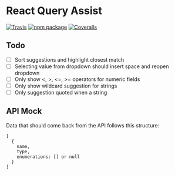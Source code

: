 # React Query Assist

[![Travis][build-badge]][build]
[![npm package][npm-badge]][npm]
[![Coveralls][coveralls-badge]][coveralls]

## Todo

- [ ] Sort suggestions and highlight closest match
- [ ] Selecting value from dropdown should insert space and reopen dropdown
- [ ] Only show <, >, <=, >= operators for numeric fields
- [ ] Only show wildcard suggestion for strings
- [ ] Only suggestion quoted when a string

## API Mock

Data that should come back from the API follows this structure:

```
[
  {
    name,
    type,
    enumerations: [] or null
  }
]
```

[build-badge]: https://img.shields.io/travis/timberio/react-query-assist/master.png?style=flat-square
[build]: https://travis-ci.org/timberio/react-query-assist

[npm-badge]: https://img.shields.io/npm/v/react-query-assist.png?style=flat-square
[npm]: https://www.npmjs.org/react-query-assist

[coveralls-badge]: https://img.shields.io/coveralls/timberio/react-query-assist/master.png?style=flat-square
[coveralls]: https://coveralls.io/github/timberio/react-query-assist
